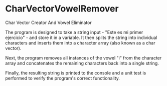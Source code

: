 # CharVectorVowelRemover
Char Vector Creator And Vowel Eliminator

The program is designed to take a string input - "Este es mi primer ejercicio" - and store it in a variable. It then splits the string into individual characters and inserts them into a character array (also known as a char vector).

Next, the program removes all instances of the vowel "i" from the character array and concatenates the remaining characters back into a single string.

Finally, the resulting string is printed to the console and a unit test is performed to verify the program's correct functionality.
